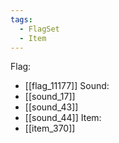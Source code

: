 ```yaml
---
tags:
  - FlagSet
  - Item
---
```

Flag:
- [[flag_11177]]
Sound:
- [[sound_17]]
- [[sound_43]]
- [[sound_44]]
Item:
- [[item_370]]
